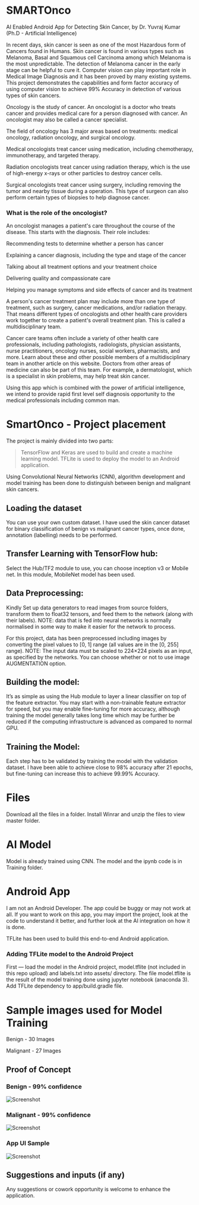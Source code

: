 # SMARTOnco
AI Enabled Android App for Detecting Skin Cancer, by Dr. Yuvraj Kumar (Ph.D - Artificial Intelligence)

In recent days, skin cancer is seen as one of the most Hazardous form of Cancers found in Humans. Skin cancer is found in various types such as Melanoma, Basal and Squamous cell Carcinoma among which Melanoma is the most unpredictable. The detection of Melanoma cancer in the early stage can be helpful to cure it. Computer vision can play important role in Medical Image Diagnosis and it has been proved by many existing systems. This project demonstrates the capabilities and form factor accuracy of using computer vision to achieve 99% Accuracy in detection of various types of skin cancers. 

Oncology is the study of cancer. An oncologist is a doctor who treats cancer and provides medical care for a person diagnosed with cancer. An oncologist may also be called a cancer specialist.

The field of oncology has 3 major areas based on treatments: medical oncology, radiation oncology, and surgical oncology.

Medical oncologists treat cancer using medication, including chemotherapy, immunotherapy, and targeted therapy.

Radiation oncologists treat cancer using radiation therapy, which is the use of high-energy x-rays or other particles to destroy cancer cells.

Surgical oncologists treat cancer using surgery, including removing the tumor and nearby tissue during a operation. This type of surgeon can also perform certain types of biopsies to help diagnose cancer.

### What is the role of the oncologist?

An oncologist manages a patient's care throughout the course of the disease. This starts with the diagnosis. Their role includes:

Recommending tests to determine whether a person has cancer

Explaining a cancer diagnosis, including the type and stage of the cancer

Talking about all treatment options and your treatment choice

Delivering quality and compassionate care

Helping you manage symptoms and side effects of cancer and its treatment

A person's cancer treatment plan may include more than one type of treatment, such as surgery, cancer medications, and/or radiation therapy. That means different types of oncologists and other health care providers work together to create a patient's overall treatment plan. This is called a multidisciplinary team.

Cancer care teams often include a variety of other health care professionals, including pathologists, radiologists, physician assistants, nurse practitioners, oncology nurses, social workers, pharmacists, and more. Learn about these and other possible members of a multidisciplinary team in another article on this website. Doctors from other areas of medicine can also be part of this team. For example, a dermatologist, which is a specialist in skin problems, may help treat skin cancer.

Using this app which is combined with the power of artificial intelligence, we intend to provide rapid first level self diagnosis opportunity to the medical professionals including common man. 

# SmartOnco - Project placement 

The project is mainly divided into two parts:

> TensorFlow and Keras are used to build and create a machine learning model.
> TFLite is used to deploy the model to an Android application.

Using Convolutional Neural Networks (CNN), algorithm development and model training has been done to distinguish between benign and malignant skin cancers. 

## Loading the dataset

You can use your own custom dataset. I have used the skin cancer dataset for binary classification of benign vs malignant cancer types, once done, annotation (labelling) needs to be performed. 

## Transfer Learning with TensorFlow hub:

Select the Hub/TF2 module to use, you can choose inception v3 or Mobile net. In this module, MobileNet model has been used. 

## Data Preprocessing:

Kindly Set up data generators to read images from source folders, transform them to float32 tensors, and feed them to the network (along with their labels). NOTE: data that is fed into neural networks is normally normalised in some way to make it easier for the network to process.

For this project, data has been preprocessed including images by converting the pixel values to [0, 1] range (all values are in the [0, 255] range). NOTE: The input data must be scaled to 224×224 pixels as an input, as specified by the networks. You can choose whether or not to use image AUGMENTATION option.

## Building the model:

It’s as simple as using the Hub module to layer a linear classifier on top of the feature extractor. You may start with a non-trainable feature extractor for speed, but you may enable fine-tuning for more accuracy, although training the model generally takes long time which may be further be reduced if the computing infrastructure is advanced as compared to normal GPU. 

## Training the Model:

Each step has to be validated by training the model with the validation dataset. I have been able to achieve close to 98% accuracy after 21 epochs, but fine-tuning can increase this to achieve 99.99% Accuracy. 

# Files

Download all the files in a folder. Install Winrar and unzip the files to view master folder.

# AI Model

Model is already trained using CNN. The model and the ipynb code is in Training folder.

# Android App

I am not an Android Developer. The app could be buggy or may not work at all. If you want to work on this app, you may import the project, look at the code to understand it better, and further look at the AI integration on how it is done.

TFLite has been used to build this end-to-end Android application.

### Adding TFLite model to the Android Project

First — load the model in the Android project, model.tflite (not included in this repo upload) and labels.txt into assets/ directory. The file model.tflite is the result of the model training done using jupyter notebook (anaconda 3). Add TFLite dependency to app/build.gradle file.

# Sample images used for Model Training

Benign - 30 Images

Malignant - 27 Images 

## Proof of Concept 

### Benign - 99% confidence 

![Screenshot](7.jpg)

### Malignant - 99% confidence

![Screenshot](8.jpg)

### App UI Sample

![Screenshot](image-skin-app.png)

## Suggestions and inputs (if any) 

Any suggestions or cowork opportunity is welcome to enhance the application. 
